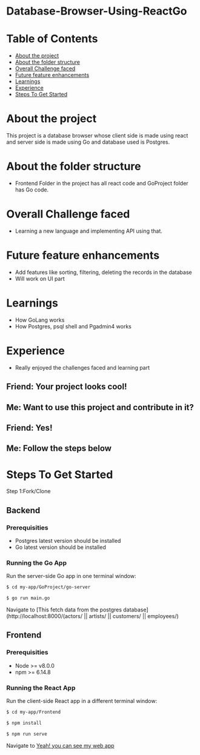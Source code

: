 # Database-Browser-Using-ReactGo
# Table of Contents

  * [About the project](#about-the-project)
  * [About the folder structure](#about-the-folder-structure)
  * [Overall Challenge faced](#overall-challenge-faced)
  * [Future feature enhancements](#future-feature-enhancements)
  * [Learnings](#learnings)
  * [Experience](#Experience)
  * [Steps To Get Started](#STEPS-to-get-started)




  # About the project

  This project is a database browser whose client side is made using react and server side is made using Go and database used is Postgres.

  # About the folder structure

  - Frontend Folder in the project has all react code and GoProject folder has Go code.

  # Overall Challenge faced

  - Learning a new language and implementing API using that.

  # Future feature enhancements

  - Add features like sorting, filtering, deleting the records in the database
  - Will work on UI part

  # Learnings

  - How GoLang works
  - How Postgres, psql shell and Pgadmin4 works

  # Experience

  - Really enjoyed the challenges faced and learning part

  Friend: Your project looks cool!
  ---
  Me: Want to use this project and contribute in it?
  ---
  Friend: Yes!
  ---
  Me: Follow the steps below
  ---

  # Steps To Get Started

  Step 1:Fork/Clone

  ## Backend

  ### Prerequisities
  - Postgres latest version should be installed
  - Go latest version should be installed

  ### Running the Go App
  Run the server-side Go app in one terminal window:

  ```sh
  $ cd my-app/GoProject/go-server
  ```
  ```sh
  $ go run main.go
  ```
  Navigate to [This fetch data from the postgres database](http://localhost:8000/(actors/ || artists/ || customers/ || employees/)

  ## Frontend

  ### Prerequisities

  - Node >= v8.0.0
  - npm >= 6.14.8

  ### Running the React App
  Run the client-side React app in a different terminal window:
  ```sh
  $ cd my-app/Frontend
  ```
  ```sh
  $ npm install
  ```
  ```sh
  $ npm run serve
  ```

  Navigate to [Yeah! you can see my web app](http://localhost:3000)
